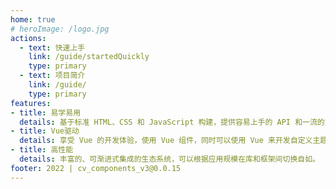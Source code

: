 ```yaml
---
home: true
# heroImage: /logo.jpg
actions:
  - text: 快速上手
    link: /guide/startedQuickly
    type: primary
  - text: 项目简介 
    link: /guide/
    type: primary
features:
- title: 易学易用
  details: 基于标准 HTML、CSS 和 JavaScript 构建，提供容易上手的 API 和一流的文档。
- title: Vue驱动 
  details: 享受 Vue 的开发体验，使用 Vue 组件，同时可以使用 Vue 来开发自定义主题。
- title: 高性能 
  details: 丰富的、可渐进式集成的生态系统，可以根据应用规模在库和框架间切换自如。
footer: 2022 | cv_components_v3@0.0.15
---
```

